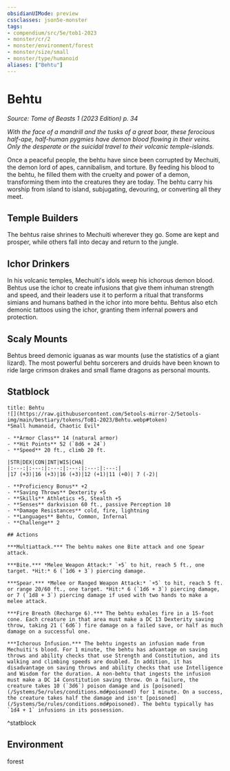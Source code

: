 ```yaml
---
obsidianUIMode: preview
cssclasses: json5e-monster
tags:
- compendium/src/5e/tob1-2023
- monster/cr/2
- monster/environment/forest
- monster/size/small
- monster/type/humanoid
aliases: ["Behtu"]
---
```

# Behtu
*Source: Tome of Beasts 1 (2023 Edition) p. 34*  

*With the face of a mandrill and the tusks of a great boar, these ferocious half-ape, half-human pygmies have demon blood flowing in their veins. Only the desperate or the suicidal travel to their volcanic temple-islands.*

Once a peaceful people, the behtu have since been corrupted by Mechuiti, the demon lord of apes, cannibalism, and torture. By feeding his blood to the behtu, he filled them with the cruelty and power of a demon, transforming them into the creatures they are today. The behtu carry his worship from island to island, subjugating, devouring, or converting all they meet.

## Temple Builders

The behtus raise shrines to Mechuiti wherever they go. Some are kept and prosper, while others fall into decay and return to the jungle.

## Ichor Drinkers

In his volcanic temples, Mechuiti's idols weep his ichorous demon blood. Behtus use the ichor to create infusions that give them inhuman strength and speed, and their leaders use it to perform a ritual that transforms simians and humans bathed in the ichor into more behtu. Behtus also etch demonic tattoos using the ichor, granting them infernal powers and protection.

## Scaly Mounts

Behtus breed demonic iguanas as war mounts (use the statistics of a giant lizard). The most powerful behtu sorcerers and druids have been known to ride large crimson drakes and small flame dragons as personal mounts.

## Statblock

```ad-statblock
title: Behtu
![](https://raw.githubusercontent.com/5etools-mirror-2/5etools-img/main/bestiary/tokens/ToB1-2023/Behtu.webp#token)
*Small humanoid, Chaotic Evil*

- **Armor Class** 14 (natural armor)
- **Hit Points** 52 (`8d6 + 24`)
- **Speed** 20 ft., climb 20 ft.

|STR|DEX|CON|INT|WIS|CHA|
|:---:|:---:|:---:|:---:|:---:|:---:|
|17 (+3)|16 (+3)|16 (+3)|12 (+1)|11 (+0)| 7 (-2)|

- **Proficiency Bonus** +2
- **Saving Throws** Dexterity +5
- **Skills** Athletics +5, Stealth +5
- **Senses** darkvision 60 ft., passive Perception 10
- **Damage Resistances** cold, fire, lightning
- **Languages** Behtu, Common, Infernal
- **Challenge** 2

## Actions

***Multiattack.*** The behtu makes one Bite attack and one Spear attack.

***Bite.*** *Melee Weapon Attack:* `+5` to hit, reach 5 ft., one target. *Hit:* 6 (`1d6 + 3`) piercing damage.

***Spear.*** *Melee or Ranged Weapon Attack:* `+5` to hit, reach 5 ft. or range 20/60 ft., one target. *Hit:* 6 (`1d6 + 3`) piercing damage, or 7 (`1d8 + 3`) piercing damage if used with two hands to make a melee attack.

***Fire Breath (Recharge 6).*** The behtu exhales fire in a 15-foot cone. Each creature in that area must make a DC 13 Dexterity saving throw, taking 21 (`6d6`) fire damage on a failed save, or half as much damage on a successful one.

***Ichorous Infusion.*** The behtu ingests an infusion made from Mechuiti's blood. For 1 minute, the behtu has advantage on saving throws and ability checks that use Strength and Constitution, and its walking and climbing speeds are doubled. In addition, it has disadvantage on saving throws and ability checks that use Intelligence and Wisdom for the duration. A non-behtu that ingests the infusion must make a DC 14 Constitution saving throw. On a failure, the creature takes 10 (`3d6`) poison damage and is [poisoned](/Systems/5e/rules/conditions.md#poisoned) for 1 minute. On a success, the creature takes half the damage and isn't [poisoned](/Systems/5e/rules/conditions.md#poisoned). The behtu typically has `1d4 + 1` infusions in its possession.
```
^statblock

## Environment

forest